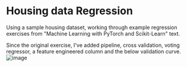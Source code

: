 # Housing data Regression

Using a sample housing dataset, working through example regression exercises from "Machine Learning with PyTorch and Scikit-Learn" text.

Since the original exercise, I've added pipeline, cross validation, voting regressor, a feature engineered column and the below validation curve.
![image](https://github.com/ChadUSF/DSDP/assets/98490531/eaaaa6f4-fb5d-4dd0-a3b9-e6206cb6e50d)
